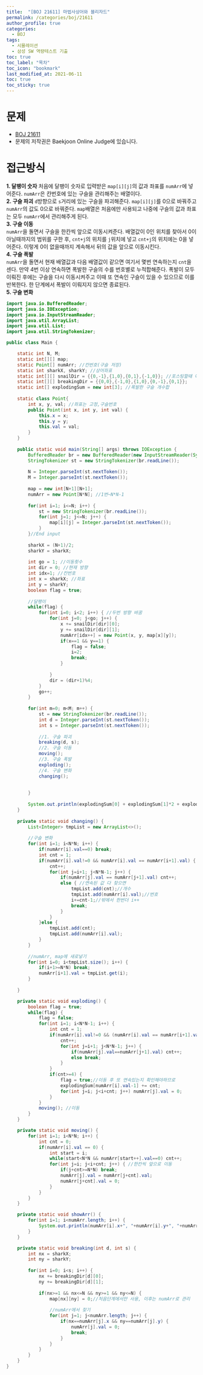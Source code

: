 ```yaml
---
title:  "[BOJ 21611] 마법사상어와 블리자드"
permalink: /categories/boj/21611
author_profile: true
categories:
  - BOJ
tags:
  - 시뮬레이션
  - 삼성 SW 역량테스트 기출
toc: true
toc_label: "목차"
toc_icon: "bookmark"
last_modified_at: 2021-06-11
toc: true
toc_sticky: true
---
```


# 문제
- [BOJ 21611](https://www.acmicpc.net/problem/21611)
- 문제의 저작권은 Baekjoon Online Judge에 있습니다.

# 접근방식
**1. 달팽이 숫자**
처음에 달팽이 숫자로 입력받은 `map[i][j]`의 값과 좌표를 `numArr`에 넣어준다. `numArr`은 칸번호에 있는 구슬을 관리해주는 배열이다.  
**2. 구슬 파괴**
`d`방향으로 `s`거리에 있는 구슬을 파괴해준다. `map[i][j]`를 0으로 바꿔주고 `numArr`의 값도 0으로 바꿔준다. `map`배열은 처음에만 사용되고 나중에 구슬의 값과 좌표는 모두 `numArr`에서 관리해주게 된다.  
**3. 구슬 이동**  
`numArr`을 돌면서 구슬을 한칸씩 앞으로 이동시켜준다. 배열값이 0인 위치를 찾아서 0이 아닐때까지의 범위를 구한 후, `cnt+j`의 위치를 `j`위치에 넣고 `cnt+j`의 위치에는 0을 넣어준다. 이렇게 0이 없을때까지 계속해서 뒤의 값을 앞으로 이동시킨다.  
**4. 구슬 폭발**  
`numArr`을 돌면서 현재 배열값과 다음 배열값이 같으면 여기서 몇번 연속하는지 `cnt`을 센다. 만약 4번 이상 연속하면 폭발한 구슬의 수를 번호별로 누적합해준다. 폭발이 모두 이뤄진 후에는 구슬을 다시 이동시켜주고 이때 또 연속인 구슬이 있을 수 있으므로 이를 반복한다. 한 단계에서 폭발이 이뤄지지 않으면 종료된다.  
**5. 구슬 변화**


```java
import java.io.BufferedReader;
import java.io.IOException;
import java.io.InputStreamReader;
import java.util.ArrayList;
import java.util.List;
import java.util.StringTokenizer;

public class Main {

	static int N, M;
	static int[][] map;
	static Point[] numArr; //칸번호(구슬 저장)
	static int sharkX, sharkY; //상어좌표
	static int[][] snailDir = {{0,-1},{1,0},{0,1},{-1,0}}; //포스팅할때 에러나서 잠시 주석처리함
	static int[][] breakingDir = {{0,0},{-1,0},{1,0},{0,-1},{0,1}};
	static int[] explodingSum = new int[3]; //폭발한 구슬 개수합
	
	static class Point{
		int x, y, val; //좌표는 고정,구슬번호
		public Point(int x, int y, int val) {
			this.x = x;
			this.y = y;
			this.val = val;
		}
	}
	
	public static void main(String[] args) throws IOException {
		BufferedReader br = new BufferedReader(new InputStreamReader(System.in));
		StringTokenizer st = new StringTokenizer(br.readLine());
		
		N = Integer.parseInt(st.nextToken());
		M = Integer.parseInt(st.nextToken());
		
		map = new int[N+1][N+1];
		numArr = new Point[N*N]; //1번~N*N-1
		
		for(int i=1; i<=N; i++) {
			st = new StringTokenizer(br.readLine());
			for(int j=1; j<=N; j++) {
				map[i][j] = Integer.parseInt(st.nextToken());
			}
		}//End input
		
		sharkX = (N+1)/2;
		sharkY = sharkX;
		
		int go = 1; //이동횟수
		int dir = 0; //현재 방향
		int idx=1; //칸번호
		int x = sharkX; //좌표
		int y = sharkY;
		boolean flag = true;
		
		//달팽이
		while(flag) {
			for(int i=0; i<2; i++) { //두번 방향 바꿈
				for(int j=0; j<go; j++) {
					x += snailDir[dir][0];
					y += snailDir[dir][1];
					numArr[idx++] = new Point(x, y, map[x][y]);
					if(x==1 && y==1) {
						flag = false;
						i=2;
						break;
					}
					
				}
				dir = (dir+1)%4;
			}
			go++;
		}	
		
		for(int m=0; m<M; m++) {
			st = new StringTokenizer(br.readLine());
			int d = Integer.parseInt(st.nextToken());
			int s = Integer.parseInt(st.nextToken());
			
			//1. 구슬 파괴
			breaking(d, s);
			//2. 구슬 이동
			moving();
			//3. 구슬 폭발
			exploding();
			//4. 구슬 변화
			changing();
			
		
		}
		
		System.out.println(explodingSum[0] + explodingSum[1]*2 + explodingSum[2]*3);
	}
	
	private static void changing() {
		List<Integer> tmpList = new ArrayList<>();
		
		//구슬 변화
		for(int i=1; i<N*N; i++) {
			if(numArr[i].val==0) break;
			int cnt = 1;
			if(numArr[i].val!=0 && numArr[i].val == numArr[i+1].val) {
				cnt++;
				for(int j=i+1; j<N*N-1; j++) {
					if(numArr[j].val == numArr[j+1].val) cnt++;
					else { //연속된 값 다 찾으면
						tmpList.add(cnt);//개수
						tmpList.add(numArr[i].val);//번호
						i+=cnt-1;//밖에서 한번더 i++
						break;
					}
				}
			}else {
				tmpList.add(cnt);
				tmpList.add(numArr[i].val);
			}
		}
		
		//numArr, map에 새로넣기
		for(int i=0; i<tmpList.size(); i++) {
			if(i+1>=N*N) break;
			numArr[i+1].val = tmpList.get(i);
		}
		
	}

	private static void exploding() {
		boolean flag = true;
		while(flag) {
			flag = false;
			for(int i=1; i<N*N-1; i++) {
				int cnt = 1;
				if(numArr[i].val!=0 && (numArr[i].val == numArr[i+1].val)) {
					cnt++;
					for(int j=i+1; j<N*N-1; j++) {
						if(numArr[j].val==numArr[j+1].val) cnt++;
						else break;
					}
				}
				if(cnt>=4) {
					flag = true;//이동 후 또 연속있는지 확인해야하므로
					explodingSum[numArr[i].val-1] += cnt;
					for(int j=i; j<i+cnt; j++) numArr[j].val = 0;
				}
			}
			moving(); //이동
		}
	}

	private static void moving() {
		for(int i=1; i<N*N; i++) {
			int cnt = 0;
			if(numArr[i].val == 0) {
				int start = i;
				while(start<N*N && numArr[start++].val==0) cnt++;
				for(int j=i; j<i+cnt; j++) { //한칸씩 앞으로 이동
					if(j+cnt>=N*N) break;
					numArr[j].val = numArr[j+cnt].val;
					numArr[j+cnt].val = 0;
				}
			}
		}
	}

	private static void showArr() {
		for(int i=1; i<numArr.length; i++) {
			System.out.println(numArr[i].x+", "+numArr[i].y+", "+numArr[i].val);
		}
	}

	private static void breaking(int d, int s) {
		int nx = sharkX;
		int ny = sharkY;
		
		for(int i=0; i<s; i++) {
			nx += breakingDir[d][0];
			ny += breakingDir[d][1];
			
			if(nx>=1 && nx<=N && ny>=1 && ny<=N) {
				map[nx][ny] = 0;//처음단계에서만 사용, 이후는 numArr로 관리
				
				//numArr에서 찾기
				for(int j=1; j<numArr.length; j++) {
					if(nx==numArr[j].x && ny==numArr[j].y) {
						numArr[j].val = 0;
						break;
					}
				}
			}
		}
	}
}
```

